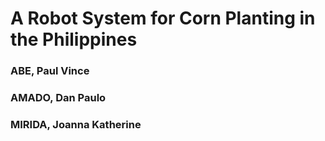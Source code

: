 # A  Robot System for Corn Planting in the Philippines
### ABE, Paul Vince 
### AMADO, Dan Paulo
### MIRIDA, Joanna Katherine
